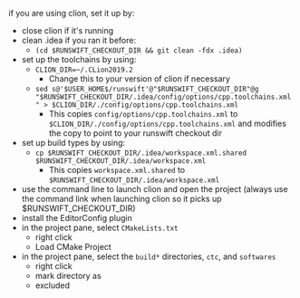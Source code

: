 if you are using clion, set it up by:
  * close clion if it's running
  * clean .idea if you ran it before:
    * `(cd $RUNSWIFT_CHECKOUT_DIR && git clean -fdx .idea)`
  * set up the toolchains by using:
    * `CLION_DIR=~/.CLion2019.2`
      * Change this to your version of clion if necessary 
    * `sed s@'$USER_HOME$/runswift'@"$RUNSWIFT_CHECKOUT_DIR"@g "$RUNSWIFT_CHECKOUT_DIR/.idea/config/options/cpp.toolchains.xml" > $CLION_DIR/./config/options/cpp.toolchains.xml`
      * This copies `config/options/cpp.toolchains.xml` to `$CLION_DIR/./config/options/cpp.toolchains.xml` and modifies the copy to point to your runswift checkout dir
  * set up build types by using:
    * `cp $RUNSWIFT_CHECKOUT_DIR/.idea/workspace.xml.shared $RUNSWIFT_CHECKOUT_DIR/.idea/workspace.xml`
      * This copies `workspace.xml.shared` to `$RUNSWIFT_CHECKOUT_DIR/.idea/workspace.xml`
  * use the command line to launch clion and open the project (always use the command link when launching clion so it picks up $RUNSWIFT_CHECKOUT_DIR)
  * install the EditorConfig plugin
  * in the project pane, select `CMakeLists.txt`
    * right click
    * Load CMake Project
  * in the project pane, select the `build*` directories, `ctc`, and `softwares`
    * right click
    * mark directory as
    * excluded

